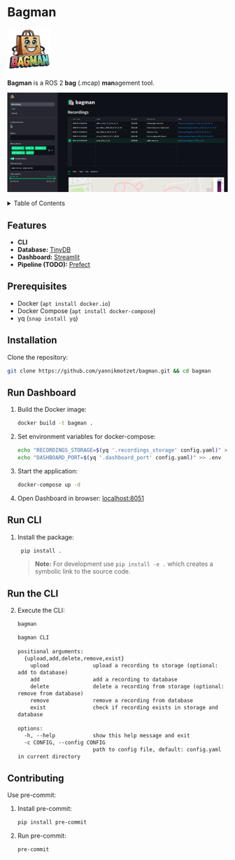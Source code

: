 # Bagman
<img src="resources/bagman_logo.png" alt="Bagman logo" width="100"/>

**Bagman** is a ROS 2 **bag** (.mcap) **man**agement tool.

![Bagman Screenshot](resources/bagman_screenshot.png)

<details>
    <summary>Table of Contents</summary>

- [Features](#features)
- [Prerequisites](#prerequisites)
- [Installation](#installation)
- [Contributing](#contributing)

</details>

## Features

- **CLI**
- **Database:** [TinyDB](https://github.com/msiemens/tinydb)
- **Dashboard:** [Streamlit](https://github.com/streamlit/streamlit)
- **Pipeline (TODO):** [Prefect](https://github.com/PrefectHQ/prefect)

## Prerequisites

- Docker (`apt install docker.io`)
- Docker Compose (`apt install docker-compose`)
- yq (`snap install yq`)

## Installation

Clone the repository:
```sh
git clone https://github.com/yannikmotzet/bagman.git && cd bagman
```

## Run Dashboard

1. Build the Docker image:
    ```sh
    docker build -t bagman .
    ```

2. Set environment variables for docker-compose:
    ```sh
    echo "RECORDINGS_STORAGE=$(yq '.recordings_storage' config.yaml)" > .env
    echo "DASHBOARD_PORT=$(yq '.dashboard_port' config.yaml)" >> .env
    ```

3. Start the application:
    ```sh
    docker-compose up -d
    ```

4. Open Dashboard in browser: [localhost:8051](http://localhost:8051/)

## Run CLI

1. Install the package:
    ```sh
     pip install .
     ```
     > **Note:** For development use `pip install -e .` which creates a symbolic link to the source code.

## Run the CLI

2. Execute the CLI:
    ```sh
    bagman
    ```

    ```plaintext
    bagman CLI

    positional arguments:
      {upload,add,delete,remove,exist}
        upload              upload a recording to storage (optional: add to database)
        add                 add a recording to database
        delete              delete a recording from storage (optional: remove from database)
        remove              remove a recording from database
        exist               check if recording exists in storage and database

    options:
      -h, --help            show this help message and exit
      -c CONFIG, --config CONFIG
                            path to config file, default: config.yaml in current directory
    ```


## Contributing

Use pre-commit:

1. Install pre-commit:
    ```sh
    pip install pre-commit
    ```

2. Run pre-commit:
    ```sh
    pre-commit
    ```
